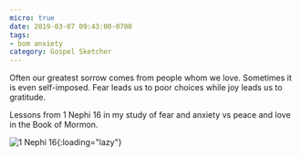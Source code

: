 ```yaml
---
micro: true
date: 2019-03-07 09:43:00-0700
tags:
- bom anxiety
category: Gospel Sketcher
---
```


Often our greatest sorrow comes from people whom we love. Sometimes it is even self-imposed. Fear leads us to poor choices while joy leads us to gratitude.

Lessons from 1 Nephi 16 in my study of fear and anxiety vs peace and love in the Book of Mormon.

![1 Nephi 16](https://media.bennorris.org/images/gospelsketcher/uploads/2019/8a18ef6a82.jpg){:loading="lazy"}
